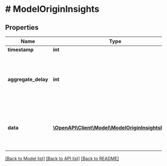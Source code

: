 # # ModelOriginInsights

## Properties

Name | Type | Description | Notes
------------ | ------------- | ------------- | -------------
**timestamp** | **int** |  | [optional]
**aggregate_delay** | **int** | Offset of entry timestamps from the current time due to processing time. | [optional]
**data** | [**\OpenAPI\Client\Model\ModelOriginInsightsEntry[]**](ModelOriginInsightsEntry.md) | A list of report [entries](#entry-data-model), each representing one second of time. | [optional]

[[Back to Model list]](../../README.md#models) [[Back to API list]](../../README.md#endpoints) [[Back to README]](../../README.md)
